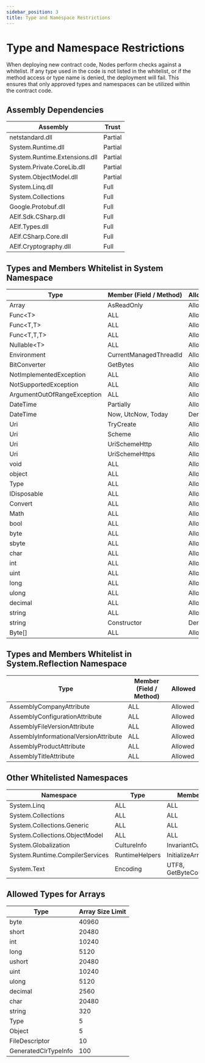 ```yaml
---
sidebar_position: 3
title: Type and Namespace Restrictions
---
```



# Type and Namespace Restrictions

When deploying new contract code, Nodes perform checks against a whitelist. If any type used in the code is not listed in the whitelist, or if the method access or type name is denied, the deployment will fail. This ensures that only approved types and namespaces can be utilized within the contract code.

## Assembly Dependencies

| Assembly                     | Trust   |
|------------------------------|---------|
| netstandard.dll              | Partial |
| System.Runtime.dll           | Partial |
| System.Runtime.Extensions.dll| Partial |
| System.Private.CoreLib.dll   | Partial |
| System.ObjectModel.dll       | Partial |
| System.Linq.dll              | Full    |
| System.Collections           | Full    |
| Google.Protobuf.dll          | Full    |
| AElf.Sdk.CSharp.dll          | Full    |
| AElf.Types.dll               | Full    |
| AElf.CSharp.Core.dll         | Full    |
| AElf.Cryptography.dll        | Full    |

## Types and Members Whitelist in System Namespace

| Type                          | Member (Field / Method) | Allowed   |
|-------------------------------|-------------------------|-----------|
| Array                         | AsReadOnly              | Allowed   |
| Func\<T\>                       | ALL                     | Allowed   |
| Func\<T,T\>                     | ALL                     | Allowed   |
| Func\<T,T,T\>                   | ALL                     | Allowed   |
| Nullable\<T\>                   | ALL                     | Allowed   |
| Environment                   | CurrentManagedThreadId  | Allowed   |
| BitConverter                  | GetBytes                | Allowed   |
| NotImplementedException       | ALL                     | Allowed   |
| NotSupportedException       | ALL                     | Allowed   |
| ArgumentOutOfRangeException | ALL                     | Allowed   |
| DateTime                      | Partially               | Allowed   |
| DateTime                      | Now, UtcNow, Today      | Denied    |
| Uri                           | TryCreate               | Allowed   |
| Uri                           | Scheme                  | Allowed   |
| Uri                           | UriSchemeHttp           | Allowed   |
| Uri                           | UriSchemeHttps          | Allowed   |
| void                          | ALL                     | Allowed   |
| object                        | ALL                     | Allowed   |
| Type                          | ALL                     | Allowed   |
| IDisposable                   | ALL                     | Allowed   |
| Convert                       | ALL                     | Allowed   |
| Math                          | ALL                     | Allowed   |
| bool                          | ALL                     | Allowed   |
| byte                          | ALL                     | Allowed   |
| sbyte                         | ALL                     | Allowed   |
| char                          | ALL                     | Allowed   |
| int                           | ALL                     | Allowed   |
| uint                          | ALL                     | Allowed   |
| long                          | ALL                     | Allowed   |
| ulong                         | ALL                     | Allowed   |
| decimal                       | ALL                     | Allowed   |
| string                        | ALL                     | Allowed   |
| string                        | Constructor             | Denied    |
| Byte[]                        | ALL                     | Allowed   |

## Types and Members Whitelist in System.Reflection Namespace

| Type                                | Member (Field / Method)         | Allowed   |
|-------------------------------------|---------------------------------|-----------|
| AssemblyCompanyAttribute             | ALL                             | Allowed   |
| AssemblyConfigurationAttribute      | ALL                             | Allowed   |
| AssemblyFileVersionAttribute         | ALL                             | Allowed   |
| AssemblyInformationalVersionAttribute | ALL                           | Allowed   |
| AssemblyProductAttribute            | ALL                             | Allowed   |
| AssemblyTitleAttribute             | ALL                             | Allowed   |

## Other Whitelisted Namespaces

| Namespace                             | Type         | Member                | Allowed   |
|---------------------------------------|--------------|-----------------------|-----------|
| System.Linq                           | ALL          | ALL                   | Allowed   |
| System.Collections                    | ALL          | ALL                   | Allowed   |
| System.Collections.Generic            | ALL          | ALL                   | Allowed   |
| System.Collections.ObjectModel       | ALL          | ALL                   | Allowed   |
| System.Globalization                 | CultureInfo  | InvariantCulture      | Allowed   |
| System.Runtime.CompilerServices     | RuntimeHelpers | InitializeArray     | Allowed   |
| System.Text                           | Encoding     | UTF8, GetByteCount    | Allowed   |

## Allowed Types for Arrays

| Type               | Array Size Limit |
|--------------------|------------------|
| byte               | 40960            |
| short              | 20480            |
| int                | 10240            |
| long               | 5120             |
| ushort             | 20480            |
| uint               | 10240            |
| ulong              | 5120             |
| decimal            | 2560             |
| char               | 20480            |
| string             | 320              |
| Type               | 5                |
| Object             | 5                |
| FileDescriptor     | 10               |
| GeneratedClrTypeInfo | 100            |